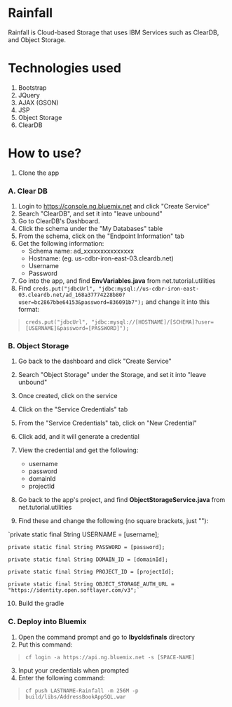 # Rainfall
Rainfall is Cloud-based Storage that uses IBM Services such as ClearDB, and Object Storage.

# Technologies used
1. Bootstrap
2. JQuery
3. AJAX (GSON)
4. JSP
5. Object Storage
6. ClearDB

# How to use?
1. Clone the app

### A. Clear DB ###
1. Login to https://console.ng.bluemix.net and click "Create Service"
2. Search "ClearDB", and set it into "leave unbound"
3. Go to ClearDB's Dashboard.
4. Click the schema under the "My Databases" table
5. From the schema, click on the "Endpoint Information" tab
6. Get the following information:
    * Schema name: ad_xxxxxxxxxxxxxxx
    * Hostname: (eg. us-cdbr-iron-east-03.cleardb.net)
    * Username
    * Password
7. Go into the app, and find __EnvVariables.java__ from net.tutorial.utilities
8. Find `creds.put("jdbcUrl", "jdbc:mysql://us-cdbr-iron-east-03.cleardb.net/ad_168a37774228b80?user=bc2867bbe64153&password=836091b7");` and change it into this format:
  
>`creds.put("jdbcUrl", "jdbc:mysql://[HOSTNAME]/[SCHEMA]?user=[USERNAME]&password=[PASSWORD]");`

### B. Object Storage ###
1. Go back to the dashboard and click "Create Service"
2. Search "Object Storage" under the Storage, and set it into "leave unbound"
3. Once created, click on the service
4. Click on the "Service Credentials" tab
5. From the "Service Credentials" tab, click on "New Credential"
6. Click add, and it will generate a credential
7. View the credential and get the following:
    * username
    * password
    * domainId
    * projectId
  
8. Go back to the app's project, and find __ObjectStorageService.java__ from net.tutorial.utilities
9. Find these and change the following (no square brackets, just ""):
  
  `private static final String USERNAME = [username];
  
	private static final String PASSWORD = [password];
  
	private static final String DOMAIN_ID = [domainId];
  
	private static final String PROJECT_ID = [projectId];
  
	private static final String OBJECT_STORAGE_AUTH_URL = "https://identity.open.softlayer.com/v3";`

10. Build the gradle

### C. Deploy into Bluemix ###
1. Open the command prompt and go to __lbycldsfinals__ directory
2. Put this command:
  
>`cf login -a https://api.ng.bluemix.net -s [SPACE-NAME]`
  
3. Input your credentials when prompted
4. Enter the following command:
  
>`cf push LASTNAME-Rainfall -m 256M -p build/libs/AddressBookAppSQL.war`


